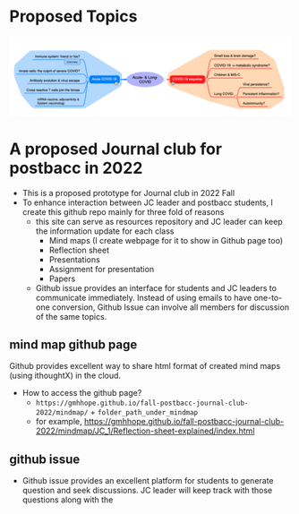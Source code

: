# Proposed Topics

![Topics_explain](https://github.com/gmhhope/fall-postbacc-journal-club-2022/blob/main/images/Topics_explain.png)

# A proposed Journal club for postbacc in 2022
- This is a proposed prototype for Journal club in 2022 Fall
- To enhance interaction between JC leader and postbacc students, I create this github repo mainly for three fold of reasons
  - this site can serve as resources repository and JC leader can keep the information update for each class
    - Mind maps (I create webpage for it to show in Github page too)
    - Reflection sheet
    - Presentations
    - Assignment for presentation
    - Papers
  - Github issue provides an interface for students and JC leaders to communicate immediately. Instead of using emails to have one-to-one conversion, Github Issue can involve all members for discussion of the same topics.

## mind map github page
Github provides excellent way to share html format of created mind maps (using ithoughtX) in the cloud. 
- How to access the github page?
  - `https://gmhhope.github.io/fall-postbacc-journal-club-2022/mindmap/` + `folder_path_under_mindmap`
  - for example, https://gmhhope.github.io/fall-postbacc-journal-club-2022/mindmap/JC_1/Reflection-sheet-explained/index.html

## github issue
- Github issue provides an excellent platform for students to generate question and seek discussions. JC leader will keep track with those questions along with the 

